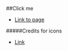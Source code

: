##Click me
* [Link to page](http://rachelmjamison.github.io/)

#####Credits for icons
* [Link](https://github.com/danleech/simple-icons)
